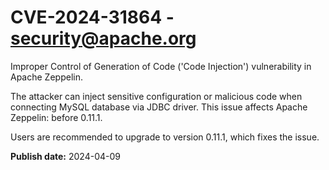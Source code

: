 # CVE-2024-31864 - security@apache.org

Improper Control of Generation of Code ('Code Injection') vulnerability in Apache Zeppelin.

The attacker can inject sensitive configuration or malicious code when connecting MySQL database via JDBC driver.
This issue affects Apache Zeppelin: before 0.11.1.

Users are recommended to upgrade to version 0.11.1, which fixes the issue.



**Publish date:** 2024-04-09
